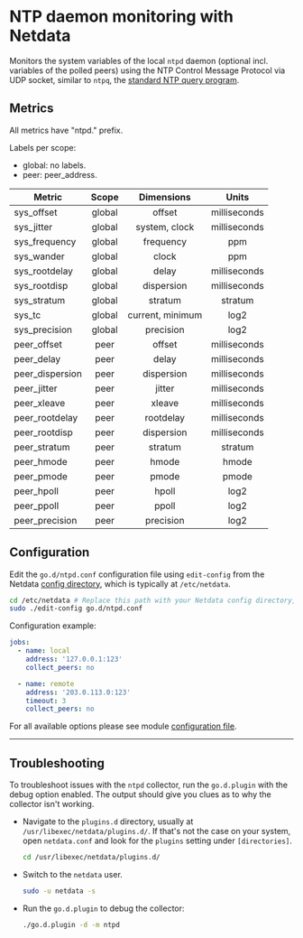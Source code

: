 <!--
title: "NTP daemon monitoring with Netdata"
custom_edit_url: "https://github.com/netdata/go.d.plugin/edit/master/modules/ntpd/README.md"
sidebar_label: "NTP daemon"
learn_status: "Published"
learn_topic_type: "References"
learn_rel_path: "References/Collectors references/Apps"
-->

# NTP daemon monitoring with Netdata

Monitors the system variables of the local `ntpd` daemon (optional incl. variables of the polled peers) using the NTP
Control Message Protocol via UDP socket, similar to `ntpq`,
the [standard NTP query program](http://doc.ntp.org/current-stable/ntpq.html).

## Metrics

All metrics have "ntpd." prefix.

Labels per scope:

- global: no labels.
- peer: peer_address.

| Metric          | Scope  |    Dimensions    |    Units     |
|-----------------|:------:|:----------------:|:------------:|
| sys_offset      | global |      offset      | milliseconds |
| sys_jitter      | global |  system, clock   | milliseconds |
| sys_frequency   | global |    frequency     |     ppm      |
| sys_wander      | global |      clock       |     ppm      |
| sys_rootdelay   | global |      delay       | milliseconds |
| sys_rootdisp    | global |    dispersion    | milliseconds |
| sys_stratum     | global |     stratum      |   stratum    |
| sys_tc          | global | current, minimum |     log2     |
| sys_precision   | global |    precision     |     log2     |
| peer_offset     |  peer  |      offset      | milliseconds |
| peer_delay      |  peer  |      delay       | milliseconds |
| peer_dispersion |  peer  |    dispersion    | milliseconds |
| peer_jitter     |  peer  |      jitter      | milliseconds |
| peer_xleave     |  peer  |      xleave      | milliseconds |
| peer_rootdelay  |  peer  |    rootdelay     | milliseconds |
| peer_rootdisp   |  peer  |    dispersion    | milliseconds |
| peer_stratum    |  peer  |     stratum      |   stratum    |
| peer_hmode      |  peer  |      hmode       |    hmode     |
| peer_pmode      |  peer  |      pmode       |    pmode     |
| peer_hpoll      |  peer  |      hpoll       |     log2     |
| peer_ppoll      |  peer  |      ppoll       |     log2     |
| peer_precision  |  peer  |    precision     |     log2     |

## Configuration

Edit the `go.d/ntpd.conf` configuration file using `edit-config` from the
Netdata [config directory](https://learn.netdata.cloud/docs/configure/nodes), which is typically at `/etc/netdata`.

```bash
cd /etc/netdata # Replace this path with your Netdata config directory, if different
sudo ./edit-config go.d/ntpd.conf

```

Configuration example:

```yaml
jobs:
  - name: local
    address: '127.0.0.1:123'
    collect_peers: no

  - name: remote
    address: '203.0.113.0:123'
    timeout: 3
    collect_peers: no
```

For all available options please see
module [configuration file](https://github.com/netdata/go.d.plugin/blob/master/config/go.d/ntpd.conf).

---

## Troubleshooting

To troubleshoot issues with the `ntpd` collector, run the `go.d.plugin` with the debug option enabled. The
output should give you clues as to why the collector isn't working.

- Navigate to the `plugins.d` directory, usually at `/usr/libexec/netdata/plugins.d/`. If that's not the case on
  your system, open `netdata.conf` and look for the `plugins` setting under `[directories]`.

  ```bash
  cd /usr/libexec/netdata/plugins.d/
  ```

- Switch to the `netdata` user.

  ```bash
  sudo -u netdata -s
  ```

- Run the `go.d.plugin` to debug the collector:

  ```bash
  ./go.d.plugin -d -m ntpd
  ```
